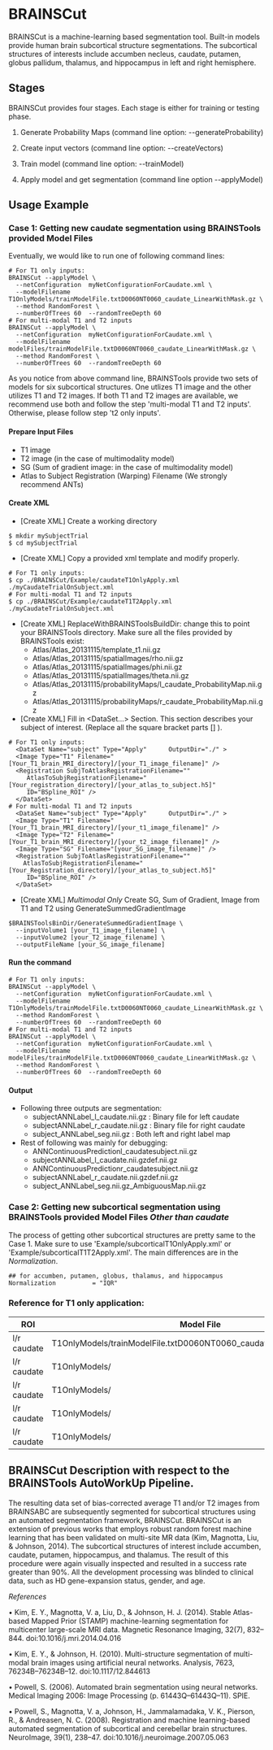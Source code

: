 # BRAINSCut
BRAINSCut is a machine-learning based segmentation tool.
Built-in models provide human brain subcortical structure segmentations.
The subcortical structures of interests include accumben necleus, caudate,
putamen, globus pallidum, thalamus, and hippocampus in left and right hemisphere.

## Stages
BRAINSCut provides four stages. Each stage is either for training or testing phase.

1. Generate Probability Maps (command line option: --generateProbability)

2. Create input vectors (command line option: --createVectors)

3. Train model (command line option: --trainModel)

4. Apply model and get segmentation (command line option --applyModel)

## Usage Example

### Case 1: Getting new caudate segmentation using BRAINSTools provided Model Files
Eventually, we would like to run one of following command lines:
```
# For T1 only inputs:
BRAINSCut --applyModel \
  --netConfiguration  myNetConfigurationForCaudate.xml \
  --modelFilename  T1OnlyModels/trainModelFile.txtD0060NT0060_caudate_LinearWithMask.gz \
  --method RandomForest \
  --numberOfTrees 60  --randomTreeDepth 60
# For multi-modal T1 and T2 inputs
BRAINSCut --applyModel \
  --netConfiguration  myNetConfigurationForCaudate.xml \
  --modelFilename  modelFiles/trainModelFile.txtD0060NT0060_caudate_LinearWithMask.gz \
  --method RandomForest \
  --numberOfTrees 60  --randomTreeDepth 60
```
As you notice from above command line, BRAINSTools provide two sets of models
for six subcortical structures.
One utlizes T1 image and the other utilizes T1 and T2 images.
If both T1 and T2 images are available, we recommend use both and follow the step
'multi-modal T1 and T2 inputs'. Otherwise, please follow step 't2 only inputs'.

#### Prepare Input Files
  * T1 image
  * T2 image (in the case of multimodality model)
  * SG (Sum of gradient image: in the case of multimodality model)
  * Atlas to Subject Registration (Warping) Filename (We strongly recommend ANTs)
#### Create XML
  * [Create XML] Create a working directory
  ```
  $ mkdir mySubjectTrial
  $ cd mySubjectTrial
  ```
  * [Create XML] Copy a provided xml template and modify properly.
  ```
  # For T1 only inputs:
  $ cp ./BRAINSCut/Example/caudateT1OnlyApply.xml ./myCaudateTrialOnSubject.xml
  # For multi-modal T1 and T2 inputs
  $ cp ./BRAINSCut/Example/caudateT1T2Apply.xml ./myCaudateTrialOnSubject.xml
  ```
  * [Create XML] ReplaceWithBRAINSToolsBuildDir: change this to point your BRAINSTools directory.
  Make sure all the files provided by BRAINSTools exist:
    * Atlas/Atlas_20131115/template_t1.nii.gz
    * Atlas/Atlas_20131115/spatialImages/rho.nii.gz
    * Atlas/Atlas_20131115/spatialImages/phi.nii.gz
    * Atlas/Atlas_20131115/spatialImages/theta.nii.gz
    * Atlas/Atlas_20131115/probabilityMaps/l_caudate_ProbabilityMap.nii.gz
    * Atlas/Atlas_20131115/probabilityMaps/r_caudate_ProbabilityMap.nii.gz
  * [Create XML] Fill in \<DataSet...\> Section.
  This section describes your subject of interest. (Replace all the square bracket parts [] ).

  ```
  # For T1 only inputs:
    <DataSet Name="subject" Type="Apply"      OutputDir="./" >
    <Image Type="T1" Filename="[Your_T1_brain_MRI_directory]/[your_T1_image_filename]" />
    <Registration SubjToAtlasRegistrationFilename=""
       AtlasToSubjRegistrationFilename="[Your_registration_directory]/[your_atlas_to_subject.h5]"
       ID="BSpline_ROI" />
    </DataSet>
  # For multi-modal T1 and T2 inputs
    <DataSet Name="subject" Type="Apply"      OutputDir="./" >
    <Image Type="T1" Filename="[Your_T1_brain_MRI_directory]/[your_t1_image_filename]" />
    <Image Type="T2" Filename="[Your_T1_brain_MRI_directory]/[your_t2_image_filename]" />
    <Image Type="SG" Filename="[your_SG_image_filename]" />
    <Registration SubjToAtlasRegistrationFilename=""
      AtlasToSubjRegistrationFilename="[Your_Registration_directory]/[your_atlas_to_subject.h5]"
       ID="BSpline_ROI" />
    </DataSet>
  ```
  
  * [Create XML] *Multimodal Only* Create SG, Sum of Gradient, Image from T1 and T2 using GenerateSummedGradientImage
  ```
  $BRAINSToolsBinDir/GenerateSummedGradientImage \
    --inputVolume1 [your_T1_image_filename] \
    --inputVolume2 [your_T2_image_filename] \
    --outputFileName [your_SG_image_filename]
  ```
#### Run the command
```
# For T1 only inputs:
BRAINSCut --applyModel \
  --netConfiguration  myNetConfigurationForCaudate.xml \
  --modelFilename  T1OnlyModels/trainModelFile.txtD0060NT0060_caudate_LinearWithMask.gz \
  --method RandomForest \
  --numberOfTrees 60  --randomTreeDepth 60
# For multi-modal T1 and T2 inputs
BRAINSCut --applyModel \
  --netConfiguration  myNetConfigurationForCaudate.xml \
  --modelFilename  modelFiles/trainModelFile.txtD0060NT0060_caudate_LinearWithMask.gz \
  --method RandomForest \
  --numberOfTrees 60  --randomTreeDepth 60
```
#### Output
  * Following three outputs are segmentation:
    * subjectANNLabel_l_caudate.nii.gz : Binary file for left caudate
    * subjectANNLabel_r_caudate.nii.gz : Binary file for right caudate
    * subject_ANNLabel_seg.nii.gz : Both left and right label map
  * Rest of following was mainly for debugging:
    * ANNContinuousPredictionl_caudatesubject.nii.gz
    * subjectANNLabel_l_caudate.nii.gzdef.nii.gz
    * ANNContinuousPredictionr_caudatesubject.nii.gz
    * subjectANNLabel_r_caudate.nii.gzdef.nii.gz
    * subject_ANNLabel_seg.nii.gz_AmbiguousMap.nii.gz

### Case 2: Getting new subcortical segmentation using BRAINSTools provided Model Files *Other than caudate*
The process of getting other subcortical structures are pretty same to the Case 1. 
Make sure to use 'Example/subcorticalT1OnlyApply.xml' or  'Example/subcorticalT1T2Apply.xml'. 
The main differences are in the *Normalization*. 
```
## for accumben, putamen, globus, thalamus, and hippocampus
Normalization          = "IQR"
```

### Reference for T1 only application:
ROI         | Model File | Normalization
----------- | ---------- | ------------
l/r caudate | T1OnlyModels/trainModelFile.txtD0060NT0060_caudate_LinearWithMask.gz
l/r caudate | T1OnlyModels/
l/r caudate | T1OnlyModels/
l/r caudate | T1OnlyModels/
l/r caudate | T1OnlyModels/

## BRAINSCut Description with respect to the BRAINSTools AutoWorkUp Pipeline.

The resulting data set of bias-corrected average T1 and/or T2 images from BRAINSABC are subsequently segmented for subcortical structures using an automated segmentation framework, BRAINSCut. BRAINSCut is an extension of previous works that employs robust random forest machine learning that has been validated on multi-site MR data (Kim, Magnotta, Liu, & Johnson, 2014). The subcortical structures of interest include accumben, caudate, putamen, hippocampus, and thalamus. The result of this procedure were again visually inspected and resulted in a success rate greater than 90%. All the development processing was blinded to clinical data, such as HD gene-expansion status, gender, and age.

*References*

• Kim, E. Y., Magnotta, V. a, Liu, D., & Johnson, H. J. (2014). Stable Atlas-based Mapped Prior (STAMP) machine-learning segmentation for multicenter large-scale MRI data. Magnetic Resonance Imaging, 32(7), 832–844. doi:10.1016/j.mri.2014.04.016

• Kim, E. Y., & Johnson, H. (2010). Multi-structure segmentation of multi-modal brain images using artificial neural networks. Analysis, 7623, 76234B–76234B–12. doi:10.1117/12.844613

• Powell, S. (2006). Automated brain segmentation using neural networks. Medical Imaging 2006: Image Processing (p. 61443Q–61443Q–11). SPIE.

• Powell, S., Magnotta, V. a, Johnson, H., Jammalamadaka, V. K., Pierson, R., & Andreasen, N. C. (2008). Registration and machine learning-based automated segmentation of subcortical and cerebellar brain structures. NeuroImage, 39(1), 238–47. doi:10.1016/j.neuroimage.2007.05.063
